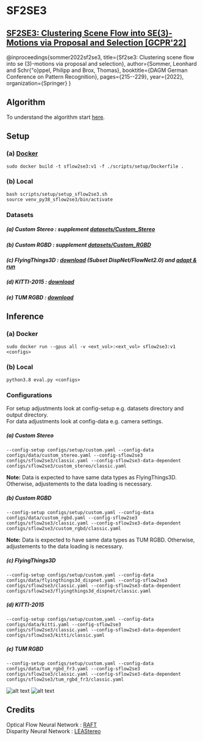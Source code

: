 # SF2SE3

## [SF2SE3: Clustering Scene Flow into SE(3)-Motions via Proposal and Selection [GCPR'22]](https://arxiv.org/pdf/2209.08532.pdf)

@inproceedings{sommer2022sf2se3,
  title={Sf2se3: Clustering scene flow into se (3)-motions via proposal and selection},
  author={Sommer, Leonhard and Schr{\"o}ppel, Philipp and Brox, Thomas},
  booktitle={DAGM German Conference on Pattern Recognition},
  pages={215--229},
  year={2022},
  organization={Springer}
}


## Algorithm
To understand the algorithm start [here](tensor_operations/retrieval/sflow2se3/proposal_selection.py).

## Setup 

### (a) [Docker](scripts/setup/docker.md)    
`sudo docker build -t sflow2se3:v1 -f ./scripts/setup/Dockerfile . `

### (b) Local  
`bash scripts/setup/setup_sflow2se3.sh`  
`source venv_py38_sflow2se3/bin/activate`  

### Datasets
##### (a) Custom Stereo : supplement [datasets/Custom_Stereo](datasets/Custom_Stereo)  
##### (b) Custom RGBD : supplement [datasets/Custom_RGBD](datasets/Custom_RGBD)  
##### (c) FlyingThings3D : [download](https://lmb.informatik.uni-freiburg.de/resources/datasets/SceneFlowDatasets.en.html) (Subset DispNet/FlowNet2.0) and [adapt & run](scripts/setup/datasets/flyingthings3d_dispnet_2_seq_data.py) 
##### (d) KITTI-2015 : [download](http://www.cvlibs.net/datasets/kitti/eval_scene_flow.php?benchmark=stereo)
##### (e) TUM RGBD : [download](https://vision.in.tum.de/data/datasets/rgbd-dataset/download)

## Inference

### (a) Docker
`sudo docker run --gpus all -v <ext_vol>:<ext_vol> sflow2se3:v1 <configs>`

### (b) Local
`python3.8 eval.py <configs>`  


### Configurations

For setup adjustments look at config-setup e.g. datasets directory and output directory.  
For data adjustments look at config-data e.g. camera settings.

##### (a) Custom Stereo
`--config-setup configs/setup/custom.yaml --config-data configs/data/custom_stereo.yaml --config-sflow2se3 configs/sflow2se3/classic.yaml --config-sflow2se3-data-dependent configs/sflow2se3/custom_stereo/classic.yaml`  

**Note:** Data is expected to have same data types as FlyingThings3D. Otherwise, adjustements to the data loading is necessary.

##### (b) Custom RGBD
`--config-setup configs/setup/custom.yaml --config-data configs/data/custom_rgbd.yaml --config-sflow2se3 configs/sflow2se3/classic.yaml --config-sflow2se3-data-dependent configs/sflow2se3/custom_rgbd/classic.yaml`  

**Note:** Data is expected to have same data types as TUM RGBD. Otherwise, adjustements to the data loading is necessary.

##### (c) FlyingThings3D
`--config-setup configs/setup/custom.yaml --config-data configs/data/flyingthings3d_dispnet.yaml --config-sflow2se3 configs/sflow2se3/classic.yaml --config-sflow2se3-data-dependent configs/sflow2se3/flyingthings3d_dispnet/classic.yaml`  

##### (d) KITTI-2015
`--config-setup configs/setup/custom.yaml --config-data configs/data/kitti.yaml --config-sflow2se3 configs/sflow2se3/classic.yaml --config-sflow2se3-data-dependent configs/sflow2se3/kitti/classic.yaml`  

##### (e) TUM RGBD
`--config-setup configs/setup/custom.yaml --config-data configs/data/tum_rgbd_fr3.yaml --config-sflow2se3 configs/sflow2se3/classic.yaml --config-sflow2se3-data-dependent configs/sflow2se3/tum_rgbd_fr3/classic.yaml`  

![alt text](results/visuals/sf2se3_rigidmask_ft3d_A_0014_4.gif "Logo Title Text 1")
![alt text](results/visuals/kitti.gif "Logo Title Text 1")


## Credits

Optical Flow Neural Network : [RAFT](https://github.com/princeton-vl/RAFT)  
Disparity Neural Network : [LEAStereo](https://github.com/XuelianCheng/LEAStereo)  
